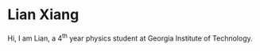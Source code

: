 # Lian Xiang
Hi, I am Lian, a 4<sup>th</sup> year physics student at Georgia Institute of Technology.
